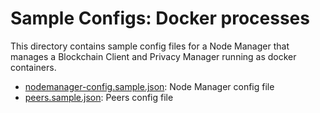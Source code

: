 # Sample Configs: Docker processes

This directory contains sample config files for a Node Manager that manages a Blockchain Client and Privacy Manager running as docker containers.

* [nodemanager-config.sample.json](nodemanager-config.sample.json): Node Manager config file
* [peers.sample.json](peers.sample.json): Peers config file
